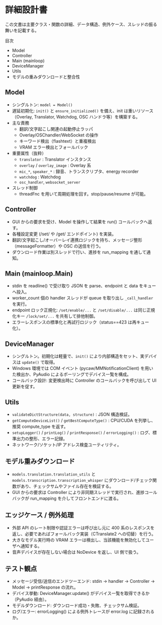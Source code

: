 # 詳細設計書

この文書は主要クラス・関数の詳細、データ構造、例外ケース、スレッドの振る舞いを記載する。

目次
- Model
- Controller
- Main (mainloop)
- DeviceManager
- Utils
- モデルの重みダウンロードと整合性

## Model
- シングルトン: `model = Model()`
- 遅延初期化: `init()` と `ensure_initialized()` を備え、init は重いリソース（Overlay, Translator, Watchdog, OSC ハンドラ等）を構築する。
- 主な責務
  - 翻訳/文字起こし関連の起動停止ラッパ
  - Overlay/OSChandler/WebSocket の操作
  - キーワード検出（flashtext）と重複検出
  - VRAM エラー検出とフォールバック
- 重要属性（抜粋）
  - `translator` : Translator インスタンス
  - `overlay` / `overlay_image` : Overlay 系
  - `mic_*`, `speaker_*` : 録音、トランスクリプタ、energy recorder
  - `watchdog` : Watchdog
  - `osc_handler`, `websocket_server`
- スレッド制御
  - threadFnc を用いて周期処理を回す。stop/pause/resume が可能。

## Controller
- GUI からの要求を受け、Model を操作して結果を run() コールバックへ返す。
- 各種設定変更 (/set/ や /get/ エンドポイント) を実装。
- 翻訳/文字起こし/オーバーレイ連携ロジックを持ち、メッセージ整形（messageFormatter）や OSC の送信を行う。
- ダウンロード作業は別スレッドで行い、進捗を run_mapping を通して通知。

## Main (mainloop.Main)
- stdin を readline() で受け取り JSON を parse、endpoint と data をキューへ投入。
- worker_count 個の handler スレッドが queue を取り出し `_call_handler` を実行。
- endpoint ロック正規化: `/set/enable/...` と `/set/disable/...` は同じ正規化キー `/lock/set/...` を共有して排他制御。
- エラーレスポンスの標準化と再試行ロジック（status==423 は再キュー化）。

## DeviceManager
- シングルトン。初期化は軽量で、`init()` により内部構造をセット、実デバイスは `update()` で取得。
- Windows 環境では COM イベント (pycaw/MMNotificationClient) を用いた検出か、PyAudio によるポーリングでデバイス一覧を構成。
- コールバック設計: 変更検出時に Controller のコールバックを呼び出して UI 更新を促す。

## Utils
- `validateDictStructure(data, structure)` : JSON 構造検証。
- `getComputeDeviceList()` / `getBestComputeType()` : CPU/CUDA を列挙し、推奨 compute_type を返す。
- `setupLogger()` / `printLog()` / `printResponse()` / `errorLogging()` : ログ、標準出力の整形、エラー記録。
- ネットワーク/ソケット/IP アドレス検査ユーティリティ。

## モデル重みダウンロード
- `models.translation.translation_utils` と `models.transcription.transcription_whisper` にダウンロード/チェック関数があり、チェックサムやファイル存在を検証する。
- GUI からの要求は Controller により非同期スレッドで実行され、進捗コールバックが run_mapping を介してフロントエンドに渡る。

## エッジケース / 例外処理
- 外部 API のレート制限や認証エラーは呼び出し元に 400 系のレスポンスを返し、必要であればフォールバック実装（CTranslate2 への切替）を行う。
- 大きなモデル実行時の VRAM エラーは検出し、当該機能を無効化してユーザへ通知する。
- 音声デバイスが存在しない場合は NoDevice を返し、UI 側で扱う。

## テスト観点
- メッセージ受信/送信のエンドツーエンド: stdin -> handler -> Controller -> Model -> printResponse の流れ。
- デバイス挙動: DeviceManager.update() がデバイス一覧を取得できるか（PyAudio 経由）。
- モデルダウンロード: ダウンロード成功・失敗、チェックサム検証。
- ログ/エラー: errorLogging() による例外トレースが error.log に記録されるか。
